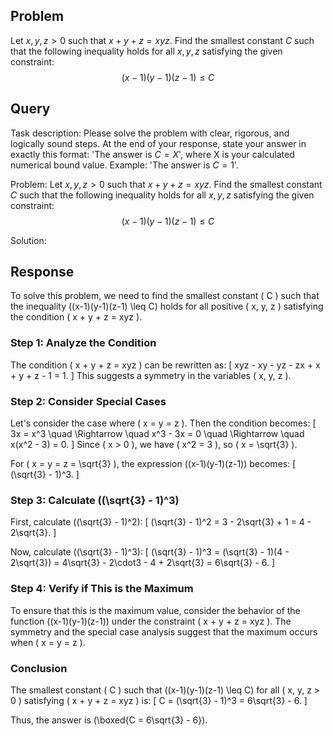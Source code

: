 ## Problem

Let $x, y, z > 0$ such that $x + y + z = xyz$. Find the smallest constant $C$ such that the following inequality holds for all $x, y, z$ satisfying the given constraint:
$$
(x-1)(y-1)(z-1) \leq C
$$

## Query

Task description: Please solve the problem with clear, rigorous, and logically sound steps. At the end of your response, state your answer in exactly this format: 'The answer is $C=X$', where X is your calculated numerical bound value. Example: 'The answer is $C=1$'.

Problem: Let $x, y, z > 0$ such that $x + y + z = xyz$. Find the smallest constant $C$ such that the following inequality holds for all $x, y, z$ satisfying the given constraint:
$$
(x-1)(y-1)(z-1) \leq C
$$

Solution:

## Response

To solve this problem, we need to find the smallest constant \( C \) such that the inequality \((x-1)(y-1)(z-1) \leq C\) holds for all positive \( x, y, z \) satisfying the condition \( x + y + z = xyz \).

### Step 1: Analyze the Condition

The condition \( x + y + z = xyz \) can be rewritten as:
\[
xyz - xy - yz - zx + x + y + z - 1 = 1.
\]
This suggests a symmetry in the variables \( x, y, z \).

### Step 2: Consider Special Cases

Let's consider the case where \( x = y = z \). Then the condition becomes:
\[
3x = x^3 \quad \Rightarrow \quad x^3 - 3x = 0 \quad \Rightarrow \quad x(x^2 - 3) = 0.
\]
Since \( x > 0 \), we have \( x^2 = 3 \), so \( x = \sqrt{3} \).

For \( x = y = z = \sqrt{3} \), the expression \((x-1)(y-1)(z-1)\) becomes:
\[
(\sqrt{3} - 1)^3.
\]

### Step 3: Calculate \((\sqrt{3} - 1)^3\)

First, calculate \((\sqrt{3} - 1)^2\):
\[
(\sqrt{3} - 1)^2 = 3 - 2\sqrt{3} + 1 = 4 - 2\sqrt{3}.
\]

Now, calculate \((\sqrt{3} - 1)^3\):
\[
(\sqrt{3} - 1)^3 = (\sqrt{3} - 1)(4 - 2\sqrt{3}) = 4\sqrt{3} - 2\cdot3 - 4 + 2\sqrt{3} = 6\sqrt{3} - 6.
\]

### Step 4: Verify if This is the Maximum

To ensure that this is the maximum value, consider the behavior of the function \((x-1)(y-1)(z-1)\) under the constraint \( x + y + z = xyz \). The symmetry and the special case analysis suggest that the maximum occurs when \( x = y = z \).

### Conclusion

The smallest constant \( C \) such that \((x-1)(y-1)(z-1) \leq C\) for all \( x, y, z > 0 \) satisfying \( x + y + z = xyz \) is:
\[
C = (\sqrt{3} - 1)^3 = 6\sqrt{3} - 6.
\]

Thus, the answer is \(\boxed{C = 6\sqrt{3} - 6}\).